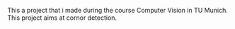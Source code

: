 This a project that i made during the course Computer Vision in TU Munich. This project aims at cornor detection. 
